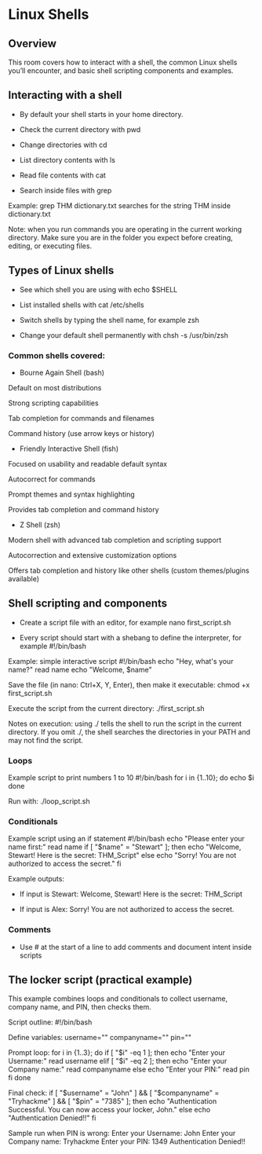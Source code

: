 # Linux Shells
## Overview
This room covers how to interact with a shell, the common Linux shells you’ll encounter, and basic shell scripting components and examples.

## Interacting with a shell
- By default your shell starts in your home directory.

- Check the current directory with pwd

- Change directories with cd <directory>

- List directory contents with ls

- Read file contents with cat <filename>

- Search inside files with grep <pattern> <file>

Example: grep THM dictionary.txt searches for the string THM inside dictionary.txt

Note: when you run commands you are operating in the current working directory. Make sure you are in the folder you expect before creating, editing, or executing files.

## Types of Linux shells
- See which shell you are using with echo $SHELL

- List installed shells with cat /etc/shells

- Switch shells by typing the shell name, for example zsh

- Change your default shell permanently with chsh -s /usr/bin/zsh

### Common shells covered:

- Bourne Again Shell (bash)

Default on most distributions

Strong scripting capabilities

Tab completion for commands and filenames

Command history (use arrow keys or history)

- Friendly Interactive Shell (fish)

Focused on usability and readable default syntax

Autocorrect for commands

Prompt themes and syntax highlighting

Provides tab completion and command history

- Z Shell (zsh)

Modern shell with advanced tab completion and scripting support

Autocorrection and extensive customization options

Offers tab completion and history like other shells (custom themes/plugins available)

## Shell scripting and components
- Create a script file with an editor, for example nano first_script.sh

- Every script should start with a shebang to define the interpreter, for example #!/bin/bash

Example: simple interactive script
#!/bin/bash
echo "Hey, what's your name?"
read name
echo "Welcome, $name"

Save the file (in nano: Ctrl+X, Y, Enter), then make it executable:
chmod +x first_script.sh

Execute the script from the current directory:
./first_script.sh

Notes on execution: using ./ tells the shell to run the script in the current directory. If you omit ./, the shell searches the directories in your PATH and may not find the script.

### Loops
Example script to print numbers 1 to 10
#!/bin/bash
for i in {1..10}; do
echo $i
done

Run with:
./loop_script.sh

### Conditionals
Example script using an if statement
#!/bin/bash
echo "Please enter your name first:"
read name
if [ "$name" = "Stewart" ]; then
echo "Welcome, Stewart! Here is the secret: THM_Script"
else
echo "Sorry! You are not authorized to access the secret."
fi

Example outputs:

- If input is Stewart: Welcome, Stewart! Here is the secret: THM_Script

- If input is Alex: Sorry! You are not authorized to access the secret.

### Comments
- Use # at the start of a line to add comments and document intent inside scripts

## The locker script (practical example)
This example combines loops and conditionals to collect username, company name, and PIN, then checks them.

Script outline:
#!/bin/bash

Define variables:
username=""
companyname=""
pin=""

Prompt loop:
for i in {1..3}; do
if [ "$i" -eq 1 ]; then
echo "Enter your Username:"
read username
elif [ "$i" -eq 2 ]; then
echo "Enter your Company name:"
read companyname
else
echo "Enter your PIN:"
read pin
fi
done

Final check:
if [ "$username" = "John" ] && [ "$companyname" = "Tryhackme" ] && [ "$pin" = "7385" ]; then
echo "Authentication Successful. You can now access your locker, John."
else
echo "Authentication Denied!!"
fi

Sample run when PIN is wrong:
Enter your Username:
John
Enter your Company name:
Tryhackme
Enter your PIN:
1349
Authentication Denied!!
